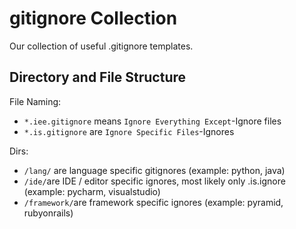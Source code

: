 # gitignore Collection
Our collection of useful .gitignore templates.

## Directory and File Structure
File Naming:

- `*.iee.gitignore` means `Ignore Everything Except`-Ignore files
- `*.is.gitignore` are `Ignore Specific Files`-Ignores

Dirs:

- `/lang/` are language specific gitignores (example: python, java)
- `/ide/`are IDE / editor specific ignores, most likely only .is.ignore (example: pycharm, visualstudio)
- `/framework/`are framework specific ignores (example: pyramid, rubyonrails)
